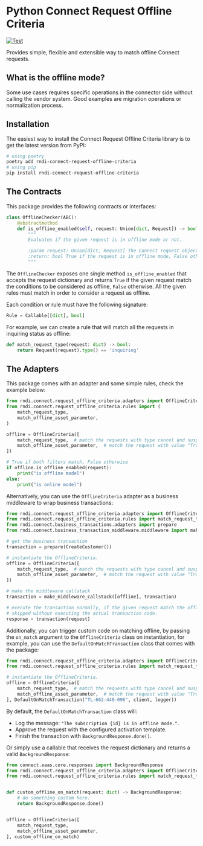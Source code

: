 # Python Connect Request Offline Criteria

[![Test](https://github.com/othercodes/python-connect-request-offline-criteria/actions/workflows/test.yml/badge.svg)](https://github.com/othercodes/python-connect-request-offline-criteria/actions/workflows/test.yml)

Provides simple, flexible and extensible way to match offline Connect requests.

## What is the offline mode?

Some use cases requires specific operations in the connector side without calling the vendor system. Good examples are
migration operations or normalization process.

## Installation

The easiest way to install the Connect Request Offline Criteria library is to get the latest version from PyPI:

```bash
# using poetry
poetry add rndi-connect-request-offline-criteria
# using pip
pip install rndi-connect-request-offline-criteria
```

## The Contracts

This package provides the following contracts or interfaces:

```python
class OfflineChecker(ABC):
    @abstractmethod
    def is_offline_enabled(self, request: Union[dict, Request]) -> bool:
        """
        Evaluates if the given request is in offline mode or not.

        :param request: Union[dict, Request] The Connect request object.
        :return: bool True if the request is in offline mode, False otherwise.
        """
```

The `OfflineChecker` exposes one single method `is_offline_enabled` that accepts the request dictionary and
returns `True` if the given request match the conditions to be considered as offline, `False` otherwise. All the given
rules must match in order to consider a request as offline.

Each condition or rule must have the following signature:

```python
Rule = Callable[[dict], bool]
```

For example, we can create a rule that will match all the requests in inquiring status as offline:

```python
def match_request_type(request: dict) -> bool:
    return Request(request).type() == 'inquiring'
```

## The Adapters

This package comes with an adapter and some simple rules, check the example below:

```python
from rndi.connect.request_offline_criteria.adapters import OfflineCriteria
from rndi.connect.request_offline_criteria.rules import (
    match_request_type,
    match_offline_asset_parameter,
)

offline = OfflineCriteria([
    match_request_type,  # match the requests with type cancel and suspend.
    match_offline_asset_parameter,  # match the request with value "True" in param "offline_mode". 
])

# True if both filters match, False otherwise
if offline.is_offline_enabled(request):
    print("is offline model")
else:
    print("is online model")
```

Alternatively, you can use the `OfflineCriteria` adapter as a business middleware to wrap business transactions:

```python
from rndi.connect.request_offline_criteria.adapters import OfflineCriteria
from rndi.connect.request_offline_criteria.rules import match_request_type, match_offline_asset_parameter
from rndi.connect.business_transactions.adapters import prepare
from rndi.connect.business_transaction_middleware.middleware import make_middleware_callstack

# get the business transaction
transaction = prepare(CreateCustomer())

# instantiate the OfflineCriteria.
offline = OfflineCriteria([
    match_request_type,  # match the requests with type cancel and suspend.
    match_offline_asset_parameter,  # match the request with value "True" in param "offline_mode". 
])

# make the middleware callstack
transaction = make_middleware_callstack([offline], transaction)

# execute the transaction normally, if the given request match the offline rules the request will be automatically 
# skipped without executing the actual transaction code. 
response = transaction(request)
```

Additionally, you can trigger custom code on matching offline, by passing the `on_match` argument to
the `OfflineCriteria`
class on instantiation, for example, you can use the `DefaultOnMatchTransaction` class that comes with the package:

```python
from rndi.connect.request_offline_criteria.adapters import OfflineCriteria, DefaultOnMatchTransaction
from rndi.connect.request_offline_criteria.rules import match_request_type, match_offline_asset_parameter

# instantiate the OfflineCriteria.
offline = OfflineCriteria([
    match_request_type,  # match the requests with type cancel and suspend.
    match_offline_asset_parameter,  # match the request with value "True" in param "offline_mode". 
], DefaultOnMatchTransaction("TL-662-440-096", client, logger))
```

By default, the `DefaultOnMatchTransaction` class will:

* Log the message: `"The subscription {id} is in offline mode."`.
* Approve the request with the configured activation template.
* Finish the transaction with `BackgroundResponse.done()`.

Or simply use a callable that receives the request dictionary and returns a valid `BackgroundResponse`:

```python
from connect.eaas.core.responses import BackgroundResponse
from rndi.connect.request_offline_criteria.adapters import OfflineCriteria
from rndi.connect.request_offline_criteria.rules import match_request_type, match_offline_asset_parameter


def custom_offline_on_match(request: dict) -> BackgroundResponse:
    # do something custom here.
    return BackgroundResponse.done()


offline = OfflineCriteria([
    match_request_type,
    match_offline_asset_parameter,
], custom_offline_on_match)
```
